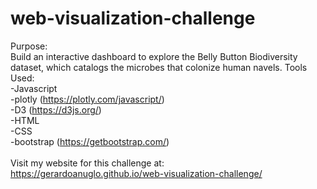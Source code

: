 # web-visualization-challenge
Purpose:  
Build an interactive dashboard to explore the Belly Button Biodiversity dataset, which catalogs the microbes that colonize human  navels.
Tools Used:  
-Javascript<br />
    -plotly (https://plotly.com/javascript/)<br />
    -D3 (https://d3js.org/)<br />
-HTML<br />
-CSS<br />
    -bootstrap (https://getbootstrap.com/)<br />
<br />
Visit my website for this challenge at:  
https://gerardoanuglo.github.io/web-visualization-challenge/

